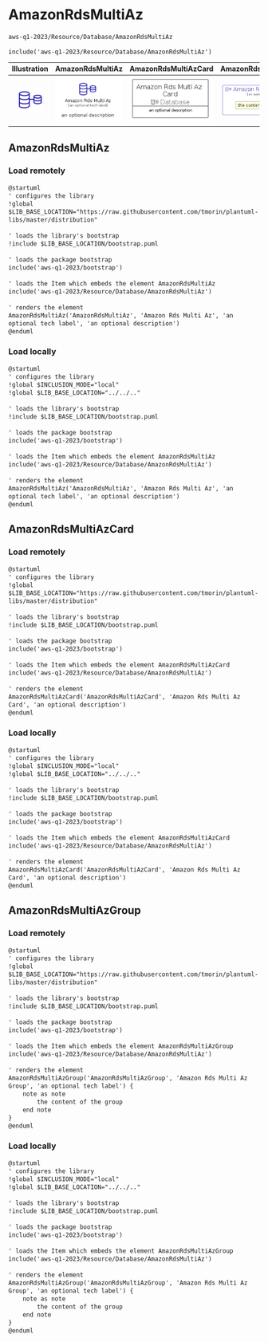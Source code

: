 # AmazonRdsMultiAz


```text
aws-q1-2023/Resource/Database/AmazonRdsMultiAz
```

```text
include('aws-q1-2023/Resource/Database/AmazonRdsMultiAz')
```



| Illustration | AmazonRdsMultiAz | AmazonRdsMultiAzCard | AmazonRdsMultiAzGroup |
| :---: | :---: | :---: | :---: |
| ![illustration for Illustration](../../../aws-q1-2023/Resource/Database/AmazonRdsMultiAz.png) | ![illustration for AmazonRdsMultiAz](../../../aws-q1-2023/Resource/Database/AmazonRdsMultiAz.Local.png) | ![illustration for AmazonRdsMultiAzCard](../../../aws-q1-2023/Resource/Database/AmazonRdsMultiAzCard.Local.png) | ![illustration for AmazonRdsMultiAzGroup](../../../aws-q1-2023/Resource/Database/AmazonRdsMultiAzGroup.Local.png) |




## AmazonRdsMultiAz

### Load remotely
```plantuml
@startuml
' configures the library
!global $LIB_BASE_LOCATION="https://raw.githubusercontent.com/tmorin/plantuml-libs/master/distribution"

' loads the library's bootstrap
!include $LIB_BASE_LOCATION/bootstrap.puml

' loads the package bootstrap
include('aws-q1-2023/bootstrap')

' loads the Item which embeds the element AmazonRdsMultiAz
include('aws-q1-2023/Resource/Database/AmazonRdsMultiAz')

' renders the element
AmazonRdsMultiAz('AmazonRdsMultiAz', 'Amazon Rds Multi Az', 'an optional tech label', 'an optional description')
@enduml
```

### Load locally
```plantuml
@startuml
' configures the library
!global $INCLUSION_MODE="local"
!global $LIB_BASE_LOCATION="../../.."

' loads the library's bootstrap
!include $LIB_BASE_LOCATION/bootstrap.puml

' loads the package bootstrap
include('aws-q1-2023/bootstrap')

' loads the Item which embeds the element AmazonRdsMultiAz
include('aws-q1-2023/Resource/Database/AmazonRdsMultiAz')

' renders the element
AmazonRdsMultiAz('AmazonRdsMultiAz', 'Amazon Rds Multi Az', 'an optional tech label', 'an optional description')
@enduml
```

## AmazonRdsMultiAzCard

### Load remotely
```plantuml
@startuml
' configures the library
!global $LIB_BASE_LOCATION="https://raw.githubusercontent.com/tmorin/plantuml-libs/master/distribution"

' loads the library's bootstrap
!include $LIB_BASE_LOCATION/bootstrap.puml

' loads the package bootstrap
include('aws-q1-2023/bootstrap')

' loads the Item which embeds the element AmazonRdsMultiAzCard
include('aws-q1-2023/Resource/Database/AmazonRdsMultiAz')

' renders the element
AmazonRdsMultiAzCard('AmazonRdsMultiAzCard', 'Amazon Rds Multi Az Card', 'an optional description')
@enduml
```

### Load locally
```plantuml
@startuml
' configures the library
!global $INCLUSION_MODE="local"
!global $LIB_BASE_LOCATION="../../.."

' loads the library's bootstrap
!include $LIB_BASE_LOCATION/bootstrap.puml

' loads the package bootstrap
include('aws-q1-2023/bootstrap')

' loads the Item which embeds the element AmazonRdsMultiAzCard
include('aws-q1-2023/Resource/Database/AmazonRdsMultiAz')

' renders the element
AmazonRdsMultiAzCard('AmazonRdsMultiAzCard', 'Amazon Rds Multi Az Card', 'an optional description')
@enduml
```

## AmazonRdsMultiAzGroup

### Load remotely
```plantuml
@startuml
' configures the library
!global $LIB_BASE_LOCATION="https://raw.githubusercontent.com/tmorin/plantuml-libs/master/distribution"

' loads the library's bootstrap
!include $LIB_BASE_LOCATION/bootstrap.puml

' loads the package bootstrap
include('aws-q1-2023/bootstrap')

' loads the Item which embeds the element AmazonRdsMultiAzGroup
include('aws-q1-2023/Resource/Database/AmazonRdsMultiAz')

' renders the element
AmazonRdsMultiAzGroup('AmazonRdsMultiAzGroup', 'Amazon Rds Multi Az Group', 'an optional tech label') {
    note as note
        the content of the group
    end note
}
@enduml
```

### Load locally
```plantuml
@startuml
' configures the library
!global $INCLUSION_MODE="local"
!global $LIB_BASE_LOCATION="../../.."

' loads the library's bootstrap
!include $LIB_BASE_LOCATION/bootstrap.puml

' loads the package bootstrap
include('aws-q1-2023/bootstrap')

' loads the Item which embeds the element AmazonRdsMultiAzGroup
include('aws-q1-2023/Resource/Database/AmazonRdsMultiAz')

' renders the element
AmazonRdsMultiAzGroup('AmazonRdsMultiAzGroup', 'Amazon Rds Multi Az Group', 'an optional tech label') {
    note as note
        the content of the group
    end note
}
@enduml
```

